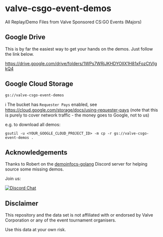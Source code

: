 # valve-csgo-event-demos

All Replay/Demo Files from Valve Sponsored CS:GO Events (Majors)


## Google Drive

This is by far the easiest way to get your hands on the demos.
Just follow the link below.

https://drive.google.com/drive/folders/1WPs7WRjJKHDYOlIX1H81xFozCtVIgkQ4


## Google Cloud Storage

    gs://valve-csgo-event-demos

:information_source: The bucket has `Requester Pays` enabled, see https://cloud.google.com/storage/docs/using-requester-pays (note that this is purely to cover network traffic - the money goes to Google, not to us)

e.g. to download all demos:

    gsutil -u <YOUR_GOOGLE_CLOUD_PROJECT_ID> -m cp -r gs://valve-csgo-event-demos .

## Acknowledgements

Thanks to Robert on the [demoinfocs-golang](github.com/markus-wa/demoinfocs-golang) Discord server for helping source some missing demos.

Join us:

[![Discord Chat](https://img.shields.io/discord/901824796302643281?color=%235865F2&label=discord&style=for-the-badge)](https://discord.gg/eTVBgKeHnh)


## Disclaimer

This repository and the data set is not affiliated with or endorsed by Valve Corporation or any of the event tournament organisers.

Use this data at your own risk.

